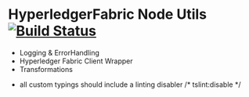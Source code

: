 # HyperledgerFabric Node Utils [![Build Status](https://travis-ci.org/wearetheledger/hlf-node-utils.svg?branch=master)](https://travis-ci.org/wearetheledger/hlf-node-utils)


- Logging & ErrorHandling
- Hyperledger Fabric Client Wrapper
- Transformations



* all custom typings should include a linting disabler /* tslint:disable */
